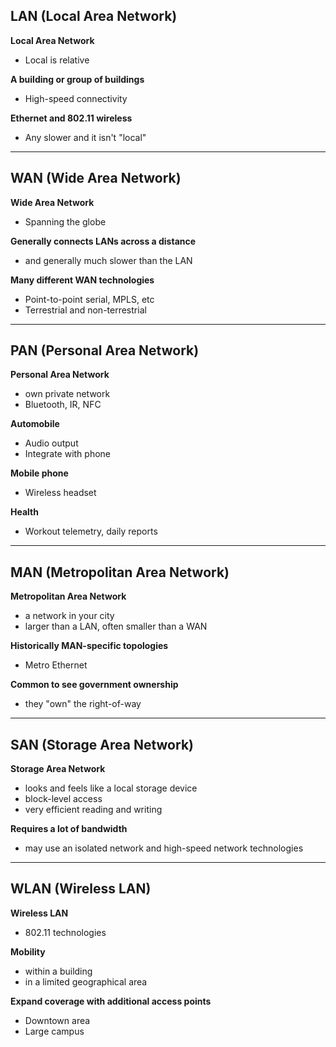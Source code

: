 ## LAN (Local Area Network)
**Local Area Network**
- Local is relative

**A building or group of buildings**
- High-speed connectivity 

**Ethernet and 802.11 wireless**
- Any slower and it isn't "local"
---
## WAN (Wide Area Network)
**Wide Area Network**
- Spanning the globe

**Generally connects LANs across a distance**
- and generally much slower than the LAN

**Many different WAN technologies**
- Point-to-point serial, MPLS, etc
- Terrestrial and non-terrestrial
---
## PAN (Personal Area Network)
**Personal Area Network**
- own private network 
- Bluetooth, IR, NFC

**Automobile**
- Audio output
- Integrate with phone

**Mobile phone**
- Wireless headset

**Health**
- Workout telemetry, daily reports
---
## MAN (Metropolitan Area Network)
**Metropolitan Area Network**
- a network in your city 
- larger than a LAN, often smaller than a WAN

**Historically MAN-specific topologies**
- Metro Ethernet 

**Common to see government ownership**
- they "own" the right-of-way
---
## SAN (Storage Area Network)
**Storage Area Network**
- looks and feels like a local storage device
- block-level access
- very efficient reading and writing 

**Requires a lot of bandwidth**
- may use an isolated network and high-speed network technologies 
---
## WLAN (Wireless LAN)
**Wireless LAN**
- 802.11 technologies 

**Mobility**
- within a building 
- in a limited geographical area 

**Expand coverage with additional access points**
- Downtown area 
- Large campus 

